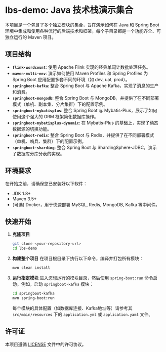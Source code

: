 # lbs-demo: Java 技术栈演示集合

本项目是一个包含了多个独立模块的集合，旨在演示如何在 Java 和 Spring Boot 环境中集成和使用各种流行的后端技术和框架。每个子目录都是一个功能齐全、可独立运行的 Maven 项目。

## 项目结构

- **`flink-wordcount`**: 使用 Apache Flink 实现的经典单词计数批处理任务。
- **`maven-multi-env`**: 演示如何使用 Maven Profiles 和 Spring Profiles 为 Spring Boot 应用配置多套不同的环境（如 dev, uat, prod）。
- **`springboot-kafka`**: 整合 Spring Boot 与 Apache Kafka，实现了消息的生产和消费。
- **`springboot-mongodb`**: 整合 Spring Boot 与 MongoDB，并提供了在不同部署模式（单机、副本集、分片集群）下的配置示例。
- **`springboot-mybatisplus`**: 整合 Spring Boot 与 Mybatis-Plus，展示了如何使用这个强大的 ORM 框架简化数据库操作。
- **`springboot-mybatisplus-dynamic`**: 在 Mybatis-Plus 的基础上，实现了动态数据源的切换功能。
- **`springboot-redis`**: 整合 Spring Boot 与 Redis，并提供了在不同部署模式（单机、哨兵、集群）下的配置示例。
- **`springboot-sharding`**: 整合 Spring Boot 与 ShardingSphere-JDBC，演示了数据库分库分表的实现。

## 环境要求

在开始之前，请确保您已安装好以下软件：

- JDK 1.8+
- Maven 3.5+
- (可选) Docker，用于快速部署 MySQL, Redis, MongoDB, Kafka 等中间件。

## 快速开始

1.  **克隆项目**
    ```bash
    git clone <your-repository-url>
    cd lbs-demo
    ```

2.  **构建整个项目**
    在项目根目录下执行以下命令，编译并打包所有模块：
    ```bash
    mvn clean install
    ```

3.  **运行指定模块**
    进入您想运行的模块目录，然后使用 `spring-boot:run` 命令启动。例如，启动 `springboot-kafka` 模块：
    ```bash
    cd springboot-kafka
    mvn spring-boot:run
    ```
    每个模块的具体配置（如数据库连接、Kafka地址等）请参考其 `src/main/resources` 下的 `application.yml` 或 `application.yaml` 文件。

## 许可证

本项目遵循 [LICENSE](LICENSE) 文件中的许可协议。
